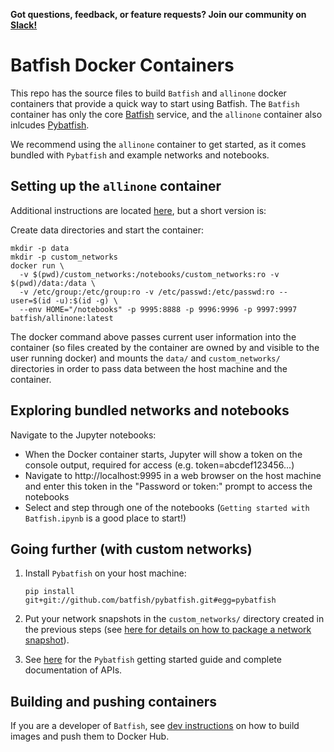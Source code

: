 **Got questions, feedback, or feature requests? Join our community on [Slack!](https://join.slack.com/t/batfish-org/shared_invite/enQtMzA0Nzg2OTAzNzQ1LTUxOTJlY2YyNTVlNGQ3MTJkOTIwZTU2YjY3YzRjZWFiYzE4ODE5ODZiNjA4NGI5NTJhZmU2ZTllOTMwZDhjMzA)**

# Batfish Docker Containers

This repo has the source files to build `Batfish` and `allinone` docker containers that provide a quick way to start using Batfish. The `Batfish` container has only the core [Batfish](https://github.com/batfish/batfish) service, and the `allinone` container also inlcudes [Pybatfish](https://github.com/batfish/pybatfish).

We recommend using the `allinone` container to get started, as it comes bundled with `Pybatfish` and example networks and notebooks.

## Setting up the `allinone` container

Additional instructions are located [here](allinone.md), but a short version is:

Create data directories and start the container:
```
mkdir -p data
mkdir -p custom_networks
docker run \
  -v $(pwd)/custom_networks:/notebooks/custom_networks:ro -v $(pwd)/data:/data \
  -v /etc/group:/etc/group:ro -v /etc/passwd:/etc/passwd:ro --user=$(id -u):$(id -g) \
  --env HOME="/notebooks" -p 9995:8888 -p 9996:9996 -p 9997:9997 batfish/allinone:latest
```

The docker command above passes current user information into the container (so files created by the container are owned by and visible to the user running docker) and mounts the `data/` and `custom_networks/` directories in order to pass data between the host machine and the container.

## Exploring bundled networks and notebooks

Navigate to the Jupyter notebooks:
* When the Docker container starts, Jupyter will show a token on the console output, required for access (e.g. token=abcdef123456...)
* Navigate to http://localhost:9995 in a web browser on the host machine and enter this token in the "Password or token:" prompt to access the notebooks
* Select and step through one of the notebooks (`Getting started with Batfish.ipynb` is a good place to start!)

## Going further (with custom networks)

1. Install `Pybatfish` on your host machine:
    ```
    pip install git+git://github.com/batfish/pybatfish.git#egg=pybatfish
    ```

2. Put your network snapshots in the `custom_networks/` directory created in the previous steps (see [here for details on how to package a network snapshot](https://github.com/batfish/batfish/wiki/Packaging-snapshots-for-analysis)).

3. See [here](https://pybatfish.readthedocs.io/en/latest/index.html) for the `Pybatfish` getting started guide and complete documentation of APIs.

## Building and pushing containers

If you are a developer of `Batfish`, see [dev instructions](README.dev.md) on how to build images and push them to Docker Hub.
